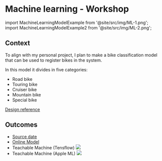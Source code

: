 # Machine learning - Workshop

import MachineLearningModelExample from '@site/src/img/ML-1.png';
import MachineLearningModelExample2 from '@site/src/img/ML-2.png';

## Context

To align with my personal project, I plan to make a bike classification model that can be used to register bikes in the system.

In this model it divides in five categories:

- Road bike
- Touring bike
- Cruiser bike
- Mountain bike
- Special bike

[<u>Design reference</u>](./LF-Relisation.md)

## Outcomes

- [<u>Source date</u>](/assets/bike.zip)
- [<u>Online Model</u>](https://teachablemachine.withgoogle.com/models/Si_qu0lH4/)
- Teachable Machine (Tensflow)
  <img src={MachineLearningModelExample}/>
- Teachable Machine (Apple ML)
  <img src={MachineLearningModelExample2}/>
